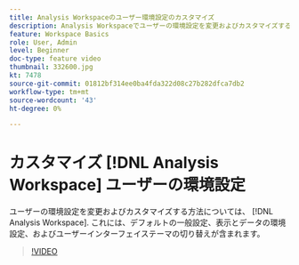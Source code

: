 ```yaml
---
title: Analysis Workspaceのユーザー環境設定のカスタマイズ
description: Analysis Workspaceでユーザーの環境設定を変更およびカスタマイズする方法について説明します
feature: Workspace Basics
role: User, Admin
level: Beginner
doc-type: feature video
thumbnail: 332600.jpg
kt: 7478
source-git-commit: 01812bf314ee0ba4fda322d08c27b282dfca7db2
workflow-type: tm+mt
source-wordcount: '43'
ht-degree: 0%

---
```



# カスタマイズ [!DNL Analysis Workspace] ユーザーの環境設定

ユーザーの環境設定を変更およびカスタマイズする方法については、 [!DNL Analysis Workspace]. これには、デフォルトの一般設定、表示とデータの環境設定、およびユーザーインターフェイステーマの切り替えが含まれます。

>[!VIDEO](https://video.tv.adobe.com/v/332600/?quality=12&learn=on)

